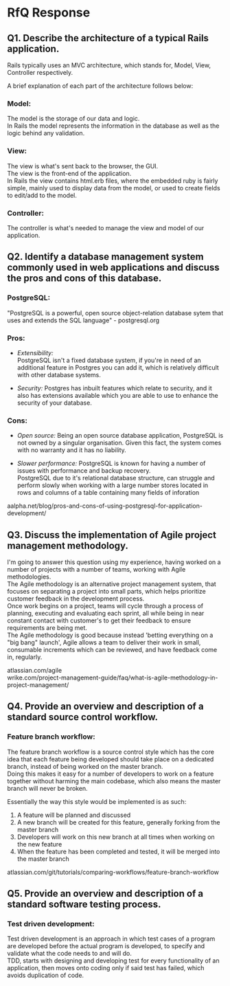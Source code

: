 # RfQ Response

## Q1. Describe the architecture of a typical Rails application.  
Rails typically uses an MVC architecture, which stands for, Model, View, Controller respectively.  

A brief explanation of each part of the architecture follows below:  
### Model:
The model is the storage of our data and logic.  
In Rails the model represents the information in the database as well as the logic behind any validation.  
### View:  
The view is what's sent back to the browser, the GUI.  
The view is the front-end of the application.  
In Rails the view contains html.erb files, where the embedded ruby is fairly simple, mainly used to display data from the model, or used to create fields to edit/add to the model. 
### Controller:  
The controller is what's needed to manage the view and model of our application.

## Q2. Identify a database management system commonly used in web applications and discuss the pros and cons of this database. 
### PostgreSQL:
"PostgreSQL is a powerful, open source object-relation database sytem that uses and extends the SQL language" - postgresql.org 
### Pros:
* *Extensibility:*  
PostgreSQL isn't a fixed database system, if you're in need of an additional feature in Postgres you can add it, which is relatively difficult with other database systems.

* *Security:*
Postgres has inbuilt features which relate to security, and it also has extensions available which you are able to use to enhance the security of your database.

### Cons:
* *Open source:*
Being an open source database application, PostgreSQL is not owned by a singular organisation. Given this fact, the system comes with no warranty and it has no liability.  

* *Slower performance:* 
PostgreSQL is known for having a number of issues with performance and backup recovery.  
PostgreSQL due to it's relational database structure, can struggle and perform slowly when working with a large number stores located in rows and columns of a table containing many fields of inforation

aalpha.net/blog/pros-and-cons-of-using-postgresql-for-application-development/

## Q3. Discuss the implementation of Agile project management methodology.  
I'm going to answer this question using my experience, having worked on a number of projects with a number of teams, working with Agile methodologies.  
The Agile methodology is an alternative project management system, that focuses on separating a project into small parts, which helps prioritize customer feedback in the development process.  
Once work begins on a project, teams will cycle through a process of planning, executing and evaluating each sprint, all while being in near constant contact with customer's to get their feedback to ensure requirements are being met.  
The Agile methodology is good because instead 'betting everything on a "big bang" launch', Agile allows a team to deliver their work in small, consumable increments which can be reviewed, and have feedback come in, regularly.

atlassian.com/agile  
wrike.com/project-management-guide/faq/what-is-agile-methodology-in-project-management/

## Q4. Provide an overview and description of a standard source control workflow.
### Feature branch workflow:
The feature branch workflow is a source control style which has the core idea that each feature being developed should take place on a dedicated branch, instead of being worked on the master branch.  
 Doing this makes it easy for a number of developers to work on a feature together without harming the main codebase, which also means the master branch will never be broken.

 Essentially the way this style would be implemented is as such:  
 1. A feature will be planned and discussed
 2. A new branch will be created for this feature, generally forking from the master branch
 3. Developers will work on this new branch at all times when working on the new feature
 4. When the feature has been completed and tested, it will be merged into the master branch

 atlassian.com/git/tutorials/comparing-workflows/feature-branch-workflow

 ## Q5. Provide an overview and description of a standard software testing process.
### Test driven development:
Test driven development is an approach in which test cases of a program are developed before the actual program is developed, to specify and validate what the code needs to and will do.  
TDD, starts with designing and developing test for every functionality of an application, then moves onto coding only if said test has failed, which avoids duplication of code.

